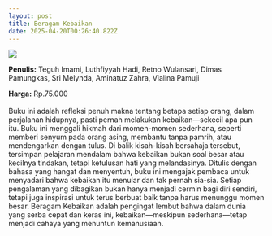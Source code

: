 ```yaml
---
layout: post
title: Beragam Kebaikan
date: 2025-04-20T00:26:40.822Z
---
```

![](/images/uploads/screenshot-2025-04-20-073054.jpg)

**P﻿enulis:** Teguh Imami, Luthfiyyah Hadi, Retno Wulansari, Dimas Pamungkas, Sri Melynda, Aminatuz Zahra, Vialina Pamuji

**Harga:** Rp.75.000\
\
Buku ini adalah refleksi penuh makna tentang betapa setiap orang, dalam perjalanan hidupnya, pasti pernah melakukan kebaikan—sekecil apa pun itu. Buku ini menggali hikmah dari momen-momen sederhana, seperti memberi senyum pada orang asing, membantu tanpa pamrih, atau mendengarkan dengan tulus. Di balik kisah-kisah bersahaja tersebut, tersimpan pelajaran mendalam bahwa kebaikan bukan soal besar atau kecilnya tindakan, tetapi ketulusan hati yang melandasinya.
	Ditulis dengan bahasa yang hangat dan menyentuh, buku ini mengajak pembaca untuk menyadari bahwa kebaikan itu menular dan tak pernah sia-sia. Setiap pengalaman yang dibagikan bukan hanya menjadi cermin bagi diri sendiri, tetapi juga inspirasi untuk terus berbuat baik tanpa harus menunggu momen besar. Beragam Kebaikan adalah pengingat lembut bahwa dalam dunia yang serba cepat dan keras ini, kebaikan—meskipun sederhana—tetap menjadi cahaya yang menuntun kemanusiaan.